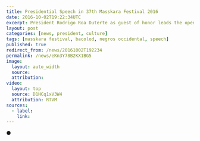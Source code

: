 ```yaml
---
title: Presidential Speech in 37th Masskara Festival 2016
date: 2016-10-02T19:22:34UTC
excerpt: President Rodrigo Roa Duterte as guest of honor leads the opening of the 37th Annual Masskara Festival at the Bacolod City Public Plaza in Negros Occidental on October 2, 2016.
layout: post
categories: [news, president, culture]
tags: [masskara festival, bacolod, negros occidental, speech]
published: true
redirect_from: /news/20161002T192234
permalink: /news/eKn3Y78B2KX1BG5
image:
  layout: auto_width
  source: 
  attribution: 
video:
  layout: top
  source: D1HCq1xV3W4
  attribution: RTVM
sources:
  - label:
    link:
---
```


&#x25cf;


